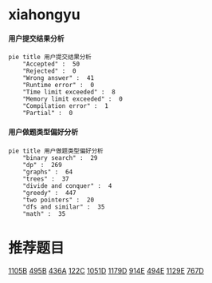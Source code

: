 # xiahongyu

<!-- tabs:start -->



#### **用户提交结果分析**

```mermaid
pie title 用户提交结果分析
    "Accepted" :  50
    "Rejected" :  0
    "Wrong answer" :  41
    "Runtime error" :  0
    "Time limit exceeded" :  8
    "Memory limit exceeded" :  0
    "Compilation error" :  1
    "Partial" :  0
```

#### **用户做题类型偏好分析**

```mermaid
pie title 用户做题类型偏好分析
    "binary search" :  29
    "dp" :  269
    "graphs" :  64
    "trees" :  37
    "divide and conquer" :  4
    "greedy" :  447
    "two pointers" :  20
    "dfs and similar" :  35
    "math" :  35
```



<!-- tabs:end -->
# 推荐题目
[1105B](https://codeforces.com/contest/1105/problem/B)
[495B](https://codeforces.com/contest/495/problem/B)
[436A](https://codeforces.com/contest/436/problem/A)
[122C](https://codeforces.com/contest/122/problem/C)
[1051D](https://codeforces.com/contest/1051/problem/D)
[1179D](https://codeforces.com/contest/1179/problem/D)
[914E](https://codeforces.com/contest/914/problem/E)
[494E](https://codeforces.com/contest/494/problem/E)
[1129E](https://codeforces.com/contest/1129/problem/E)
[767D](https://codeforces.com/contest/767/problem/D)

